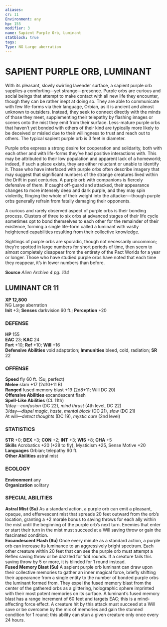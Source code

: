 ```yaml
---
aliases: 
cr: 11
Environment: any
hp: 155
modifier: 3
name: Sapient Purple Orb, Luminant
statblock: true
tags: 
Type: NG Large aberration  
---
```

# SAPIENT PURPLE ORB, LUMINANT
With its pleasant, slowly swirling lavender surface, a sapient purple orb supplies a comforting—yet strange—presence. Purple orbs are curious and social beings that attempt to make contact with all new life they encounter, though they can be rather inept at doing so. They are able to communicate with few life-forms via their language, Orbian, as it is ancient and almost unknown to outsiders. Instead, they seek to connect directly with the minds of those they meet, supplementing their telepathy by flashing images or scenes onto the mist they emit from their surface. Less-mature purple orbs that haven’t yet bonded with others of their kind are typically more likely to be deceived or misled due to their willingness to trust and reach out to others. The typical sapient purple orb is 3 feet in diameter.

Purple orbs express a strong desire for cooperation and solidarity, both with each other and with life-forms they’ve had positive interactions with. This may be attributed to their low population and apparent lack of a homeworld; indeed, if such a place exists, they are either reluctant or unable to identify it. Those who have interfaced with purple orbs often describe imagery that may suggest that significant numbers of the strange creatures lived within the Drift in past centuries. A purple orb with companions is fiercely defensive of them. If caught off-guard and attacked, their appearance changes to more intensely deep and dark purple, and they may spin violently, flinging the whole of their weight into the attacker—though purple orbs generally refrain from fatally damaging their opponents.

A curious and rarely observed aspect of purple orbs is their bonding process. Clusters of three to six orbs at advanced stages of their life cycle sometimes opt to bond themselves to each other for the remainder of their existence, forming a single life-form called a luminant with vastly heightened capabilities resulting from their collective knowledge.

Sightings of purple orbs are sporadic, though not necessarily uncommon; they’re spotted in large numbers for short periods of time, then seem to almost completely disappear from the entirety of the Pact Worlds for a year or longer. Those who have studied purple orbs have noted that each time they reappear, it’s in lower numbers than before.

**Source** _Alien Archive 4 pg. 104_

## LUMINANT CR 11

**XP 12,800**  
NG Large aberration  
**Init** +3; **Senses** darkvision 60 ft.; **Perception** +20  

### DEFENSE

**HP** 155  
**EAC** 23; **KAC** 24  
**Fort** +10; **Ref** +10; **Will** +16  
**Defensive Abilities** void adaptation; **Immunities** bleed, cold, radiation; **SR** 22  

### OFFENSE

**Speed** fly 60 ft. (Su, perfect)  
**Melee** slam +17 (2d10+11 B)  
**Ranged** fused memory blast +19 (2d8+11; Will DC 20)  
**Offensive Abilities** excandescent flash  
**Spell-Like Abilities** (CL 11th)  
1/day—_confusion_ (DC 22), _mind thrust_ (4th level, DC 22)  
3/day—_dispel magic_, _haste_, _mental block_ (DC 21), _slow_ (DC 21)  
At will—_detect thoughts_ (DC 19), _mystic cure_ (2nd level)

### STATISTICS

**STR** +0; **DEX** +3; **CON** +2; **INT** +3; **WIS** +8; **CHA** +5  
**Skills** Acrobatics +20 (+28 to fly), Mysticism +25, Sense Motive +20  
**Languages** Orbian; telepathy 60 ft.  
**Other Abilities** astral mist

### ECOLOGY

**Environment** any  
**Organization** solitary

### SPECIAL ABILITIES

**Astral Mist (Su)** As a standard action, a purple orb can emit a pleasant, opaque, and effervescent mist that spreads 20 feet outward from the orb’s location, granting a +2 morale bonus to saving throws for each ally within the mist until the beginning of the purple orb’s next turn. Enemies that enter or start their turn in the mist must succeed at a Will saving throw or gain the fascinated condition.  
**Excandescent Flash (Su)** Once every minute as a standard action, a purple orb can increase its luminance to an aggressively bright spectrum. Each other creature within 20 feet that can see the purple orb must attempt a Reflex saving throw or be dazzled for 1d4 rounds. If a creature fails this saving throw by 5 or more, it is blinded for 1 round instead.  
**Fused Memory Blast (Su)** A sapient purple orb luminant can draw upon their collective memories to gather an inner magical force, briefly shifting their appearance from a single entity to the number of bonded purple orbs the luminant formed from. They expel the fused memory blast from the center of the gathered orbs as a glittering, holographic sphere imprinted with their most potent memories on its surface. A luminant’s fused memory blast has a range increment of 60 feet and targets EAC; this is a mind-affecting force effect. A creature hit by this attack must succeed at a Will save or be overcome by the mix of memories and gain the stunned condition for 1 round; this ability can stun a given creature only once every 24 hours.
